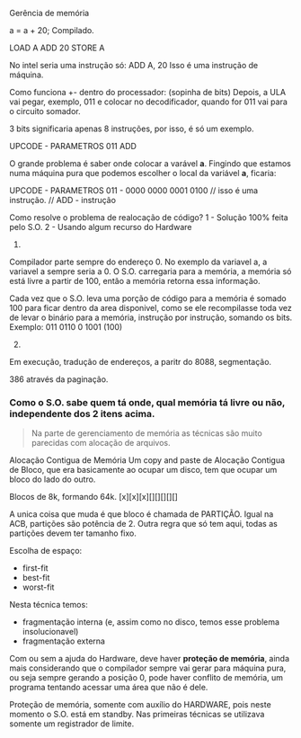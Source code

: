 Gerência de memória

a = a + 20;
Compilado. 

LOAD A
ADD 20
STORE A

No intel seria uma instrução só: ADD A, 20
Isso é uma instrução de máquina.

Como funciona +- dentro do processador: (sopinha de bits)
Depois, a ULA vai pegar, exemplo, 011 e colocar no decodificador, quando for 011 vai para o circuito somador.

3 bits significaria apenas 8 instruções, por isso, é só um exemplo.

UPCODE - PARAMETROS
011
ADD

O grande problema é saber onde colocar a varável **a**. Fingindo que estamos numa máquina pura que podemos escolher o local da variável **a**, ficaria:

UPCODE - PARAMETROS
011    - 0000 0000 0001 0100 // isso é uma instrução.
// ADD    - instrução

Como resolve o problema de realocação de código?
1 - Solução 100% feita pelo S.O.
2 - Usando algum recurso do Hardware

1.
Compilador parte sempre do endereço 0. No exemplo da variavel a, a variavel a sempre seria a 0.
O S.O. carregaria para a memória, a memória só está livre a partir de 100, então a memória retorna essa informação.

Cada vez que o S.O. leva uma porção de código para a memória é somado 100 para ficar dentro da area disponivel, como se ele recompilasse toda vez de levar o binário para a memória, instrução por instrução, somando os bits.
Exemplo:
011 0110 0 1001 (100)

2.
Em execução, tradução de endereços, a paritr do 8088, segmentação.

386 através da paginação.


### Como o S.O. sabe quem tá onde, qual memória tá livre ou não, independente dos 2 itens acima.
> Na parte de gerenciamento de memória as técnicas são muito parecidas com alocação de arquivos.

Alocação Contigua de Memória
Um copy and paste de Alocação Contigua de Bloco, que era basicamente ao ocupar um disco, tem que ocupar um bloco do lado do outro.

Blocos de 8k, formando 64k.
[x][x][x][][][][][]

A unica coisa que muda é que bloco é chamada de PARTIÇÃO.
Igual na ACB, partições são potência de 2. 
Outra regra que só tem aqui, todas as partições devem ter tamanho fixo.

Escolha de espaço:
- first-fit
- best-fit
- worst-fit

Nesta técnica temos:
- fragmentação interna (e, assim como no disco, temos esse problema insolucionavel)
- fragmentação externa


Com ou sem a ajuda do Hardware, deve haver **proteção de memória**, ainda mais considerando que o compilador sempre vai gerar para máquina pura, ou seja sempre gerando a posição 0, pode haver conflito de memória, um programa tentando acessar uma área que não é dele.

Proteção de memória, somente com auxílio do HARDWARE, pois neste momento o S.O. está em standby.
Nas primeiras técnicas se utilizava somente um registrador de limite.
